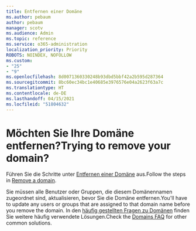 ```yaml
---
title: Entfernen einer Domäne
ms.author: pebaum
author: pebaum
manager: scotv
ms.audience: Admin
ms.topic: reference
ms.service: o365-administration
localization_priority: Priority
ROBOTS: NOINDEX, NOFOLLOW
ms.custom:
- "25"
- "9"
ms.openlocfilehash: 8d0071360330248b93dbd5bbf42a2b595d287364
ms.sourcegitcommit: 8bc60ec34bc1e40685e3976576e04a2623f63a7c
ms.translationtype: HT
ms.contentlocale: de-DE
ms.lasthandoff: 04/15/2021
ms.locfileid: "51804632"
---
```

# <a name="trying-to-remove-your-domain"></a><span data-ttu-id="6ebbe-102">Möchten Sie Ihre Domäne entfernen?</span><span class="sxs-lookup"><span data-stu-id="6ebbe-102">Trying to remove your domain?</span></span>

<span data-ttu-id="6ebbe-103">Führen Sie die Schritte unter [Entfernen einer Domäne](https://docs.microsoft.com/microsoft-365/admin/get-help-with-domains/remove-a-domain) aus.</span><span class="sxs-lookup"><span data-stu-id="6ebbe-103">Follow the steps in [Remove a domain](https://docs.microsoft.com/microsoft-365/admin/get-help-with-domains/remove-a-domain).</span></span>
  
<span data-ttu-id="6ebbe-104">Sie müssen alle Benutzer oder Gruppen, die diesem Domänennamen zugeordnet sind, aktualisieren, bevor Sie die Domäne entfernen.</span><span class="sxs-lookup"><span data-stu-id="6ebbe-104">You'll have to update any users or groups that are assigned to that domain name before you remove the domain.</span></span> <span data-ttu-id="6ebbe-105">In den [häufig gestellten Fragen zu Domänen](https://docs.microsoft.com/microsoft-365/admin/setup/domains-faq) finden Sie weitere häufig verwendete Lösungen.</span><span class="sxs-lookup"><span data-stu-id="6ebbe-105">Check the [Domains FAQ](https://docs.microsoft.com/microsoft-365/admin/setup/domains-faq) for other common solutions.</span></span>
  